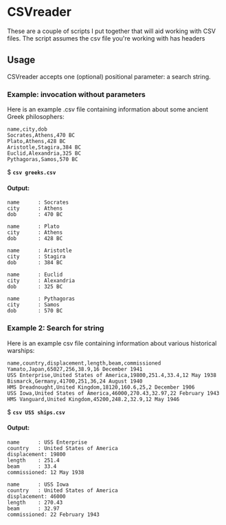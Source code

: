 # CSVreader
These are a couple of scripts I put together that will aid working with CSV files. The script assumes the csv file you're working with has headers

## Usage
CSVreader accepts one (optional) positional parameter: a search string.

### Example: invocation without parameters
Here is an example .csv file containing information about some ancient Greek philosophers:
```csv
name,city,dob
Socrates,Athens,470 BC
Plato,Athens,428 BC
Aristotle,Stagira,384 BC
Euclid,Alexandria,325 BC
Pythagoras,Samos,570 BC
```

$ **`csv greeks.csv`**

#### Output:
```
name      : Socrates 
city      : Athens 
dob       : 470 BC 

name      : Plato 
city      : Athens 
dob       : 428 BC 

name      : Aristotle 
city      : Stagira 
dob       : 384 BC 

name      : Euclid 
city      : Alexandria 
dob       : 325 BC 

name      : Pythagoras 
city      : Samos 
dob       : 570 BC 
```

### Example 2: Search for string
Here is an example csv file containing information about various historical warships:
```csv
name,country,displacement,length,beam,commissioned
Yamato,Japan,65027,256,38.9,16 December 1941
USS Enterprise,United States of America,19800,251.4,33.4,12 May 1938
Bismarck,Germany,41700,251,36,24 August 1940
HMS Dreadnought,United Kingdom,18120,160.6,25,2 December 1906
USS Iowa,United States of America,46000,270.43,32.97,22 February 1943
HMS Vanguard,United Kingdom,45200,248.2,32.9,12 May 1946
```

$ **`csv USS ships.csv`**

#### Output:
```
name      : USS Enterprise 
country   : United States of America 
displacement: 19800 
length    : 251.4 
beam      : 33.4 
commissioned: 12 May 1938 

name      : USS Iowa 
country   : United States of America 
displacement: 46000 
length    : 270.43 
beam      : 32.97 
commissioned: 22 February 1943 
```
